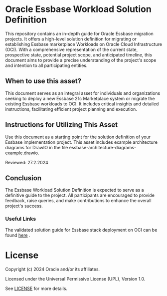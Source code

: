 # Oracle Essbase Workload Solution Definition

This repository contains an in-depth guide for Oracle Essbase migration projects. It offers a high-level solution definition for migrating or establishing Essbase marketplace Workloads on Oracle Cloud Infrastructure (OCI). With a comprehensive representation of the current state, prospective state, potential project scope, and anticipated timeline, this document aims to provide a precise understanding of the project's scope and intention to all participating entities.

## When to use this asset?

This document serves as an integral asset for individuals and organizations seeking to deploy a new Essbase 21c Marketplace system or migrate the existing Essbase workloads to OCI. It includes critical insights and detailed instructions, facilitating efficient project planning and execution.

## Instructions for Utilizing This Asset

Use this document as a starting point for the solution definition of your Essbase implementation project. This asset includes example architecture diagrams for DrawIO in the file essbase-architecture-diagrams-example.drawio.

Reviewed: 27.2.2024

## Conclusion
The Essbase Workload Solution Definition is expected to serve as a definitive guide to the project. All participants are encouraged to provide feedback, raise queries, and make contributions to enhance the overall project's success.

### Useful Links
The validated solution guide for Essbase stack deployment on OCI can be found [here](https://docs.oracle.com/en/database/other-databases/essbase/21/essad/set-oracle-essbase.html) .

# License

Copyright (c) 2024 Oracle and/or its affiliates.

Licensed under the Universal Permissive License (UPL), Version 1.0.

See [LICENSE](https://github.com/oracle-devrel/technology-engineering/blob/main/LICENSE) for more details.